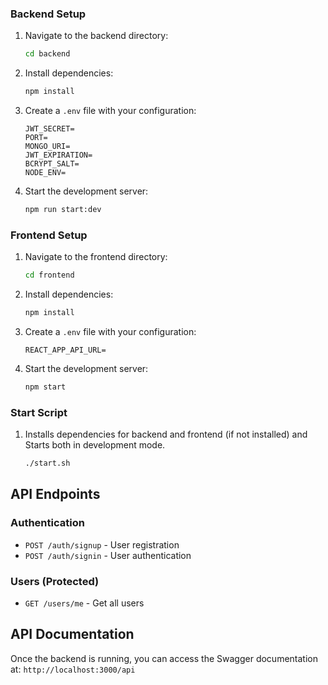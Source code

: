 ### Backend Setup

1. Navigate to the backend directory:
   ```bash
   cd backend
   ```

2. Install dependencies:
   ```bash
   npm install
   ```

3. Create a `.env` file with your configuration:
   ```env
   JWT_SECRET=
   PORT=
   MONGO_URI=
   JWT_EXPIRATION=
   BCRYPT_SALT=
   NODE_ENV=
   ```

4. Start the development server:
   ```bash
   npm run start:dev
   ```

### Frontend Setup

1. Navigate to the frontend directory:
   ```bash
   cd frontend
   ```

2. Install dependencies:
   ```bash
   npm install
   ```

3. Create a `.env` file with your configuration:
   ```env
   REACT_APP_API_URL=
   ```

4. Start the development server:
   ```bash
   npm start
   ```

### Start Script

1. Installs dependencies for backend and frontend (if not installed) and Starts both in development mode.
   ```bash
   ./start.sh
   ```

## API Endpoints

### Authentication
- `POST /auth/signup` - User registration
- `POST /auth/signin` - User authentication

### Users (Protected)
- `GET /users/me` - Get all users

## API Documentation

Once the backend is running, you can access the Swagger documentation at:
`http://localhost:3000/api`




